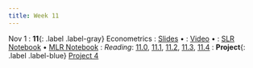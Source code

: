 ```yaml
---
title: Week 11
---
```


Nov 1
: **11**{: .label .label-gray} Econometrics
: [Slides](https://docs.google.com/presentation/d/10R6EIAbOmCfzgQY9McR56PpyAH-t1QOSSUxMy_X8rL0/edit#slide=id.g101bb6e46f4_2_0) &#8226; 
: [Video](https://kaltura.berkeley.edu/media/DATA%2088E%2C%20LEC%20001%20(Fall%202023)/1_txou2qzo) &#8226;
: [SLR Notebook](https://datahub.berkeley.edu/hub/user-redirect/git-pull?repo=https%3A%2F%2Fgithub.com%2Fdata-88e%2Ffa23-materials&urlpath=tree%2Ffa23-materials%2F%2Flec%2Flec11%2F11.1-slr.ipynb&branch=main) &#8226; [MLR Notebook](https://datahub.berkeley.edu/hub/user-redirect/git-pull?repo=https%3A%2F%2Fgithub.com%2Fdata-88e%2Ffa23-materials&urlpath=tree%2Ffa23-materials%2F%2Flec%2Flec11%2F11.2-mlr.ipynb&branch=main)
: *Reading*: [11.0](https://data-88e.github.io/textbook/content/11-econometrics/index.html), [11.1](https://data-88e.github.io/textbook/content/11-econometrics/single-variable.html), [11.2](https://data-88e.github.io/textbook/content/11-econometrics/statsmodels.html), [11.3](https://data-88e.github.io/textbook/content/11-econometrics/multivariable.html), [11.4](https://data-88e.github.io/textbook/content/11-econometrics/reading-econ-papers.html)
: **Project**{: .label .label-blue} [Project 4](https://datahub.berkeley.edu/hub/user-redirect/git-pull?repo=https%3A%2F%2Fgithub.com%2Fdata-88e%2Ffa23-materials&urlpath=retro%2Ftree%2Ffa23-materials%2Fproj%2Fproj04%2Fproj04.ipynb&branch=main)
